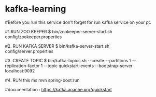 # kafka-learning

#Before you run this service don't forget for run kafka service on your pc

#1.RUN ZOO KEEPER 
$ bin/zookeeper-server-start.sh config/zookeeper.properties

#2. RUN KAFKA SERVER
$ bin/kafka-server-start.sh config/server.properties

#3. CREATE TOPIC
$ bin/kafka-topics.sh --create --partitions 1 --replication-factor 1 --topic quickstart-events --bootstrap-server localhost:9092

#4. RUN this ms
mvn spring-boot:run

#documentation :
https://kafka.apache.org/quickstart
